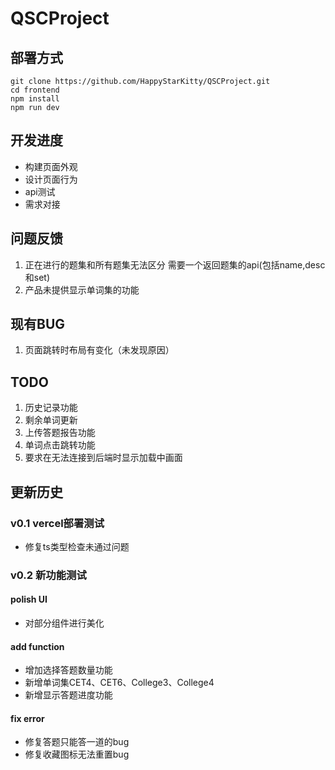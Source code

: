 # QSCProject

## 部署方式

```
git clone https://github.com/HappyStarKitty/QSCProject.git
cd frontend
npm install
npm run dev
```

## 开发进度
-  构建页面外观
-  设计页面行为
-  api测试
-  需求对接

## 问题反馈

1. 正在进行的题集和所有题集无法区分
需要一个返回题集的api(包括name,desc和set)
2. 产品未提供显示单词集的功能

## 现有BUG

1. 页面跳转时布局有变化（未发现原因）

## TODO

1. 历史记录功能
2. 剩余单词更新
4. 上传答题报告功能
5. 单词点击跳转功能
6. 要求在无法连接到后端时显示加载中画面

## 更新历史

### v0.1 vercel部署测试

- 修复ts类型检查未通过问题

### v0.2 新功能测试

#### polish UI

- 对部分组件进行美化

#### add function

- 增加选择答题数量功能
- 新增单词集CET4、CET6、College3、College4
- 新增显示答题进度功能

#### fix error
- 修复答题只能答一道的bug
- 修复收藏图标无法重置bug